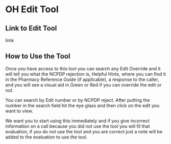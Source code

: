 # OH Edit Tool

## Link to Edit Tool

limk

## How to Use the Tool

Once you have access to this tool you can search any Edit Override and it will tell you what the NCPDP rejection is, Helpful Hints, where you can find it in the Pharmacy Reference Guide (if applicable), a response to the caller, and you will see a visual aid in Green or Red if you can override the edit or not.

You can search by Edit number or by NCPDP reject. After putting the number in the search field hit the eye glass and then click on the edit you want to view. 

We want you to start using this immediately and if you give incorrect information on a call because you did not use the tool you will fil that evaluation, if you do not use the tool and you are correct just a note will be added to the evaluation to use the tool. 




